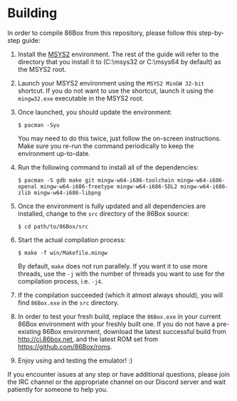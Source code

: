 Building
========
In order to compile 86Box from this repository, please follow this step-by-step guide:

1. Install the [MSYS2](https://www.msys2.org/) environment. The rest of the guide will refer to the directory that you install it to (C:\msys32 or C:\msys64 by default) as the MSYS2 root.

2. Launch your MSYS2 environment using the `MSYS2 MinGW 32-bit` shortcut. If you do not want to use the shortcut, launch it using the `mingw32.exe` executable in the MSYS2 root.

3. Once launched, you should update the environment:
   ```console
   $ pacman -Syu
   ```
   You may need to do this twice, just follow the on-screen instructions. Make sure you re-run the command periodically to keep the environment up-to-date.

4. Run the following command to install all of the dependencies: 
   ```console
   $ pacman -S gdb make git mingw-w64-i686-toolchain mingw-w64-i686-openal mingw-w64-i686-freetype mingw-w64-i686-SDL2 mingw-w64-i686-zlib mingw-w64-i686-libpng
   ```

5. Once the environment is fully updated and all dependencies are installed, change to the `src` directory of the 86Box source:
   ```console
   $ cd path/to/86Box/src
   ```

6. Start the actual compilation process:
   ```console
   $ make -f win/Makefile.mingw
   ```
   By default, `make` does not run parallely. If you want it to use more threads, use the `-j` with the number of threads you want to use for the compilation process, i.e. `-j4`.

7. If the compilation succeeded (which it almost always should), you will find `86Box.exe` in the `src` directory.

8. In order to test your fresh build, replace the `86Box.exe` in your current 86Box environment with your freshly built one. If you do not have a pre-existing 86Box environment, download the latest successful build from http://ci.86box.net, and the latest ROM set from https://github.com/86Box/roms.

9. Enjoy using and testing the emulator! :)

If you encounter issues at any step or have additional questions, please join
the IRC channel or the appropriate channel on our Discord server and wait patiently for someone to help you.

